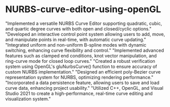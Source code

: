 # NURBS-curve-editor-using-openGL
"Implemented a versatile NURBS Curve Editor supporting quadratic, cubic, and quartic degree curves with both open and closed/cyclic options."
"Developed an interactive control point system allowing users to add, move, and manipulate points in real-time, with automatic curve updating."
"Integrated uniform and non-uniform B-spline modes with dynamic switching, enhancing curve flexibility and control."
"Implemented advanced features such as clamped end conditions, knot vector manipulation, and ring-curve mode for closed loop curves."
"Created a robust verification system using OpenGL's gluNurbsCurve() function to ensure accuracy of custom NURBS implementation."
"Designed an efficient poly-Bezier curve representation system for NURBS, optimizing rendering performance."
"Incorporated a data persistence feature, allowing users to save and load curve data, enhancing project usability."
"Utilized C++, OpenGL, and Visual Studio 2021 to create a high-performance, real-time curve editing and visualization system."
